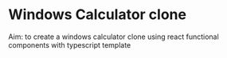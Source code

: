 # Windows Calculator clone

Aim: to create a windows calculator clone using react functional components with typescript template




